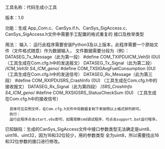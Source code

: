 工具名称：代码生成小工具

版本：1.0

功能：生成 App_Com.c、CanSys.if.h、CanSys_SigAccess.c、CanSys_SigAccess.h文件中需要手工配置的格式重复的
      接口及枚举类型

用法：
      输入：
      运行此程序需要安装Python3及以上版本，此程序需要一个原始文件（文件格式随意）作为数据输入，
      文件数据需要分段为（例）：
      DATASEG_Tx_Message（此为第一段）
      #define COM_TXIPDUICM_VehSt    (0U)        （工具生成在Com.cfg.h中的发送报文）
      DATASEG_Tx_Signal（此为第二段）
      /*ICM_VehSt S4_ICM_geno*/
      #define COM_TXSIGAvgFuelConsumption (0U)   （工具生成在Com.cfg.h中的发送信号）
      DATASEG_Rx_Message（此为第三段）	
      #define COM_RXIPDUSRS_CrashInfo    (0U)    （工具生成在Com.cfg.h中的接收报文）
      DATASEG_Rx_Signal（此为第四段）
      /*SRS_CrashInfo S4_ICM_geno*/
      #define COM_RXSIGSRS_StatusCheckSum   (0U) （工具生成在Com.cfg.h中的接收信号）

      具体可见实例文件，在Com.cfg.h文件中将数据复制下来按照以上格式排列即可。
      执行：
      运行此程序点击start.vbs即可，如需观察cmd调试程序，可点击support.bat运行程序。

已知缺陷：生成的CanSys_SigAccess文件中接口参数类型无法确定是uint8、uint16、uint32，因为16和32位较少，用的参数类型
全为uint8，所以需要找出16和32位参数的接口进行修改。